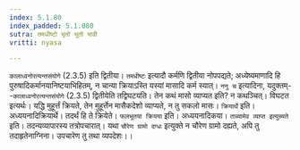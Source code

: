 ```yaml
---
index: 5.1.80
index_padded: 5.1.080
sutra: तमधीष्टो भृतो भूतो भावी
vritti: nyasa

---
```

`कालाध्वनोरत्यन्तसंयोगे` (2.3.5) इति द्वितीया। `तमधीष्टः` इत्यादौ कर्मणि द्वितीया नोपपद्यते; अध्येष्यमाणादि हि पुरुषादिकर्मानयानिष्टयाभिहितम्, न चान्या क्रियाऽस्ति यस्यां मासादि कर्म स्यात्।
`ननु च` इत्यादिना, यदुक्तम्--`कालाध्वनोरत्यन्तसंयोगे` (2.3.5) द्वितीयेति तद्विघटयति। तेन कथं मासो व्याप्यत इति? न कथञ्चित्। विघटत इत्यर्थः। यद्धि मुहूर्त्तं क्रियते, तेन मुहूर्त्तेन मासैकदेशो व्याप्यते, न तु सकलो मासः। `क्रियार्थे` इति। अध्ययनादिक्रियार्थे। तदर्थं हि ते क्रियेते। `फलभूतया क्रियया` इति। अध्ययनादिकया। `ताब्यामेव व्याप्त इत्युच्यते` इति। तदन्यव्यापारस्य तत्रोपचारात्। यथा `चौरेण ग्रामो दग्धः` इत्युक्ते न चौरेण ग्रामो दह्यते, अपि तु तदाहृतेनाग्निना। उपचारेण तु तथा व्यपदेशः।।